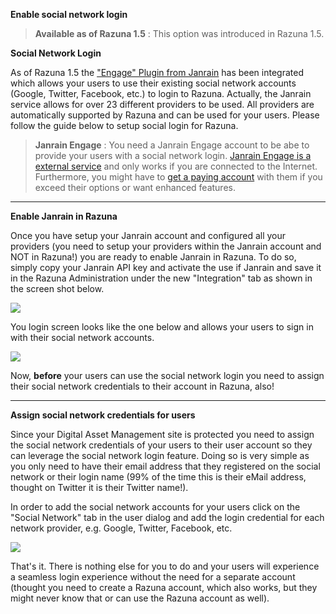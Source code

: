 **Enable social network login**

> **Available as of Razuna 1.5** : This option was introduced in Razuna 1.5.

**Social Network Login**

As of Razuna 1.5 the ["Engage" Plugin from Janrain](http://janrain.com/products/engage/) has been integrated which allows your users to use their existing social network accounts (Google, Twitter, Facebook, etc.) to login to Razuna. Actually, the Janrain service allows for over 23 different providers to be used. All providers are automatically supported by Razuna and can be used for your users. Please follow the guide below to setup social login for Razuna.

> **Janrain Engage** : You need a Janrain Engage account to be abe to provide your users with a social network login. [Janrain Engage is a external service](http://janrain.com/products/engage/) and only works if you are connected to the Internet. Furthermore, you might have to [get a paying account](http://janrain.com/products/engage/engage-pricing/) with them if you exceed their options or want enhanced features.

___

**Enable Janrain in Razuna**

Once you have setup your Janrain account and configured all your providers (you need to setup your providers within the Janrain account and NOT in Razuna!) you are ready to enable Janrain in Razuna. To do so, simply copy your Janrain API key and activate the use if Janrain and save it in the Razuna Administration under the new "Integration" tab as shown in the screen shot below.

![](/admin/img/janrain-admin.jpg)

You login screen looks like the one below and allows your users to sign in with their social network accounts.

![](/admin/img/janrain-login.jpg)

Now, **before** your users can use the social network login you need to assign their social network credentials to their account in Razuna, also!

___

**Assign social network credentials for users**

Since your Digital Asset Management site is protected you need to assign the social network credentials of your users to their user account so they can leverage the social network login feature. Doing so is very simple as you only need to have their email address that they registered on the social network or their login name (99% of the time this is their eMail address, thought on Twitter it is their Twitter name!).

In order to add the social network accounts for your users click on the "Social Network" tab in the user dialog and add the login credential for each network provider, e.g. Google, Twitter, Facebook, etc.

![](/admin/img/janrain-accounts.jpg)

That's it. There is nothing else for you to do and your users will experience a seamless login experience without the need for a separate account (thought you need to create a Razuna account, which also works, but they might never know that or can use the Razuna account as well).